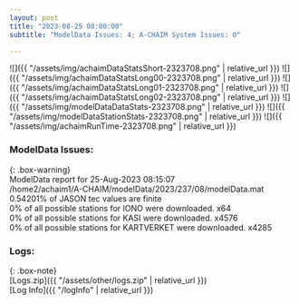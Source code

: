 ```yaml
---
layout: post
title: "2023-08-25 08:00:00"
subtitle: "ModelData Issues: 4; A-CHAIM System Issues: 0"

---
```


![]({{ "/assets/img/achaimDataStatsShort-2323708.png" | relative_url }})
![]({{ "/assets/img/achaimDataStatsLong00-2323708.png" | relative_url }})
![]({{ "/assets/img/achaimDataStatsLong01-2323708.png" | relative_url }})
![]({{ "/assets/img/achaimDataStatsLong02-2323708.png" | relative_url }})
![]({{ "/assets/img/modelDataDataStats-2323708.png" | relative_url }})
![]({{ "/assets/img/modelDataStationStats-2323708.png" | relative_url }})
![]({{ "/assets/img/achaimRunTime-2323708.png" | relative_url }})


### ModelData Issues:  
  
{: .box-warning}  
 ModelData report for 25-Aug-2023 08:15:07   
 /home2/achaim1/A-CHAIM/modelData/2023/237/08/modelData.mat   
 0.54201% of JASON tec values are finite   
 0% of all possible stations for IONO were downloaded. x64   
 0% of all possible stations for KASI were downloaded. x4576   
 0% of all possible stations for KARTVERKET were downloaded. x4285   
  


### Logs:  
  
{: .box-note}  
[Logs.zip]({{ "/assets/other/logs.zip" | relative_url }})  
[Log Info]({{ "/logInfo" | relative_url }})  
